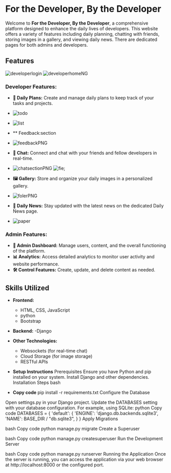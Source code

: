 # **For the Developer, By the Developer**

Welcome to **For the Developer, By the Developer**, a comprehensive platform designed to enhance the daily lives of developers. This website offers a variety of features including daily planning, chatting with friends, storing images in a gallery, and viewing daily news. There are dedicated pages for both admins and developers.


## **Features**
![developerlogin](https://github.com/anupamxy/FortheDeveloperbythedeveloper/assets/123785384/8843e0df-1b78-45d9-ac2a-0e651e84ca37)
![developerhomeNG](https://github.com/anupamxy/FortheDeveloperbythedeveloper/assets/123785384/c8e4089d-def0-41db-9ccd-81d92e4e76b9)

### **Developer Features:**

- **📅 Daily Plans:** Create and manage daily plans to keep track of your tasks and projects.
- ![todo](https://github.com/anupamxy/FortheDeveloperbythedeveloper/assets/123785384/cebb7f3c-57e8-4fa2-8b85-a988162a2ff0)
- ![list](https://github.com/anupamxy/FortheDeveloperbythedeveloper/assets/123785384/69383c28-e7c4-4570-ac5d-03fa4be56058)
- ** Feedback:section
- ![feedbackPNG](https://github.com/anupamxy/FortheDeveloperbythedeveloper/assets/123785384/9e9dc171-5c59-4cba-bc83-f989647eaa65)



- **💬 Chat:** Connect and chat with your friends and fellow developers in real-time.
- ![chatsectionPNG](https://github.com/anupamxy/FortheDeveloperbythedeveloper/assets/123785384/c46ea02c-8297-4f8a-a0c5-209d69c2415e)
![fie;](https://github.com/anupamxy/FortheDeveloperbythedeveloper/assets/123785384/1d07aaf6-0e06-45c9-a281-01894689b3fa)

- **🖼️ Gallery:** Store and organize your daily images in a personalized gallery.
- ![folerPNG](https://github.com/anupamxy/FortheDeveloperbythedeveloper/assets/123785384/114b963f-f319-4a2a-b762-3994aab1271b)

- **📰 Daily News:** Stay updated with the latest news on the dedicated Daily News page.
- ![paper](https://github.com/anupamxy/FortheDeveloperbythedeveloper/assets/123785384/ce88adec-e130-4d9a-915c-e4ef2adfc353)


### **Admin Features:**

- **🔧 Admin Dashboard:** Manage users, content, and the overall functioning of the platform.
- **📊 Analytics:** Access detailed analytics to monitor user activity and website performance.
- **🛠️ Control Features:** Create, update, and delete content as needed.


## **Skills Utilized**

- **Frontend:**
  - HTML, CSS, JavaScript
  - python
  - Bootstrap

- **Backend:**
  -Django
- **Other Technologies:**
  - Websockets (for real-time chat)
  - Cloud Storage (for image storage)
  - RESTful APIs


- **Setup Instructions**
Prerequisites
Ensure you have Python and pip installed on your system.
Install Django and other dependencies.
Installation Steps
bash
- **Copy code**
pip install -r requirements.txt
Configure the Database

Open settings.py in your Django project.
Update the DATABASES setting with your database configuration.
For example, using SQLite:
python
Copy code
DATABASES = {
    'default': {
        'ENGINE': 'django.db.backends.sqlite3',
        'NAME': BASE_DIR / "db.sqlite3",
    }
}
Apply Migrations

bash
Copy code
python manage.py migrate
Create a Superuser

bash
Copy code
python manage.py createsuperuser
Run the Development Server

bash
Copy code
python manage.py runserver
Running the Application
Once the server is running, you can access the application via your web browser at http://localhost:8000 or the configured port.
